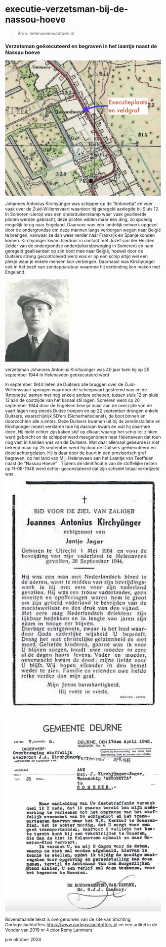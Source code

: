 # executie-verzetsman-bij-de-nassou-hoeve

> Bron: helenaveenvantoen.nl

### Verzetsman geëxecuteerd en begraven in het laantje naast de Nassau hoeve

![](images/executie-verzetsman-bij-de-nassou-hoeve/kaart_executie.jpg)

Johannes Antonius Kirchyünger was schipper op de “Antonetta” en voer vaak over de Zuid-Willemsvaart waardoor hij geregeld aanlegde bij Sluis 12. In Someren-Lierop was een onderduikerskamp waar vaak geallieerde piloten werden gebracht, deze piloten wilden maar één ding, zo spoedig mogelijk terug naar Engeland. Daarvoor was een landelijk netwerk opgezet door de ondergrondse om deze mannen langs verborgen wegen naar België te brengen, vanwaar ze dan weer verder naar Frankrijk en Spanje konden komen. Kirchyünger kwam hierdoor in contact met Jozef van der Heijden (leider van de ondergrondse onderduikersbeweging in Someren) en nam geregeld geallieerden op zijn boot mee naar België, hoewel door de Duitsers streng gecontroleerd werd was er op een schip altijd wel een plekje waar je enkele mensen kon verbergen. Daarnaast was Kirchyünger ook in het bezit van zendapparatuur waarmee hij verbinding kon maken met Engeland.

![](images/executie-verzetsman-bij-de-nassou-hoeve/schipper.jpg)

verzetsman Johannes Antonius Kirchyünger was 40 jaar toen hij op 25 september 1944 in Helenaveen geëxecuteerd werd

In september 1944 lieten de Duitsers alle bruggen over de Zuid-Willemsvaart springen waardoor de scheepvaart gestremd was en de ‘Antonetta’, samen met nog enkele andere schepen, tussen sluis 12 en sluis 13 aan de oostzijde van het kanaal stil lagen. Someren werd op 20 september 1944 door de Engelsen bevrijd maar aan de overzijde van de vaart lagen nog steeds Duitse troepen en op 22 september drongen enkele Duitsers, waarschijnlijk SD’ers (Sicherheitsdienst), de boot binnen en doorzochten alle ruimtes. Deze Duitsers kwamen uit bij de zendinstallatie en Kirchyünger moest verklaren hoe hij daaraan kwam en wat hij daarmee deed. Hij hield echter zijn kaken stijf op elkaar, waarop het schip tot zinken werd gebracht en de schipper werd meegenomen naar Helenaveen dat toen nog vast in handen was van de Duitsers. Wat daar allemaal gebeurde is niet bekend maar op 25 september werd hij door de Duitsers geëxecuteerd en dood achtergelaten. Hij is daar door de buurt in een provisorisch graf begraven, op het land van Mij. Helenaveen aan het Laantje van Teeffelen naast de “Nassau Hoeve” . Tijdens de identificatie van de stoffelijke resten op 11-08-1948 werd echter geconstateerd dat zijn schedel totaal verbrijzeld was.

![](images/executie-verzetsman-bij-de-nassou-hoeve/kirch.jpg)

![](images/executie-verzetsman-bij-de-nassou-hoeve/kirch_2.jpg)

Bovenstaande tekst is overgenomen van de site van Stichting Oorlogsslachtoffers https://www.oorlogsslachtoffers.nl en een artikel in de Vonder van 2019 nr 4 door Remy Lammers

jvw oktober 2024
